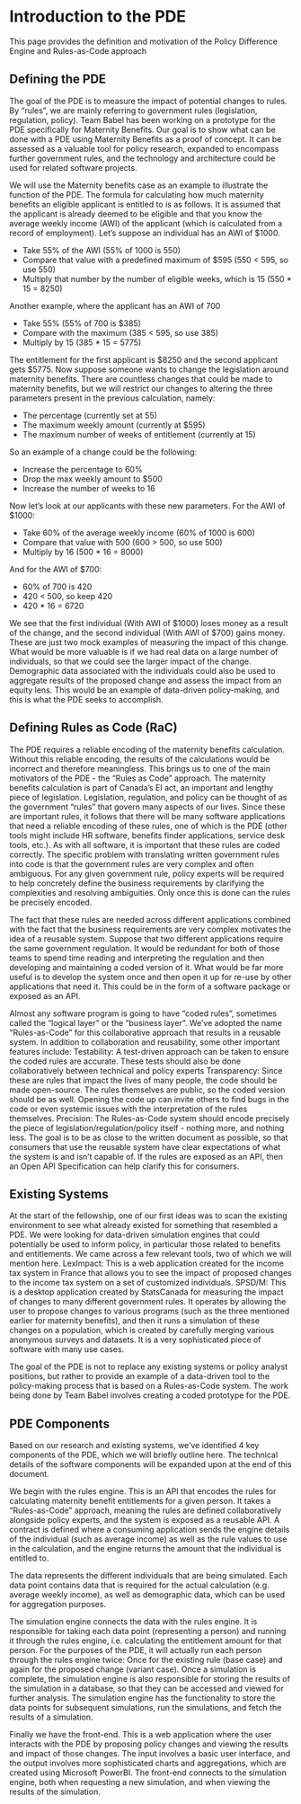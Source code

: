 # Introduction to the PDE

This page provides the definition and motivation of the Policy Difference Engine and Rules-as-Code approach

## Defining the PDE
The goal of the PDE is to measure the impact of potential changes to rules. By “rules”, we are mainly referring to government rules (legislation, regulation, policy). Team Babel has been working on a prototype for the PDE specifically for Maternity Benefits. Our goal is to show what can be done with a PDE using Maternity Benefits as a proof of concept. It can be assessed as a valuable tool for policy research, expanded to encompass further government rules, and the technology and architecture could be used for related software projects.

We will use the Maternity benefits case as an example to illustrate the function of the PDE. The formula for calculating how much maternity benefits an eligible applicant is entitled to is as follows. It is assumed that the applicant is already deemed to be eligible and that you know the average weekly income (AWI) of the applicant (which is calculated from a record of employment). Let’s suppose an individual has an AWI of $1000.
- Take 55% of the AWI (55% of 1000 is 550)
- Compare that value with a predefined maximum of $595 (550 < 595, so use 550)
- Multiply that number by the number of eligible weeks, which is 15 (550 * 15 = 8250)

Another example, where the applicant has an AWI of 700
- Take 55% (55% of 700 is $385)
- Compare with the maximum (385 < 595, so use 385)
- Multiply by 15 (385 * 15 = 5775) 

The entitlement for the first applicant is $8250 and the second applicant gets $5775. Now suppose someone wants to change the legislation around maternity benefits. There are countless changes that could be made to maternity benefits, but we will restrict our changes to altering the three parameters present in the previous calculation, namely:
- The percentage (currently set at 55)
- The maximum weekly amount (currently at $595)
- The maximum number of weeks of entitlement (currently at 15)

So an example of a change could be the following:
- Increase the percentage to 60%
- Drop the max weekly amount to $500
- Increase the number of weeks to 16

Now let’s look at our applicants with these new parameters. For the AWI of $1000:
- Take 60% of the average weekly income (60% of 1000 is 600)
- Compare that value with 500 (600 > 500, so use 500)
- Multiply by 16 (500 * 16 = 8000)

And for the AWI of $700:
- 60% of 700 is 420
- 420 < 500, so keep 420
- 420 * 16 = 6720

We see that the first individual (With AWI of $1000) loses money as a result of the change, and the second individual (With AWI of $700) gains money. These are just two mock examples of measuring the impact of this change. What would be more valuable is if we had real data on a large number of individuals, so that we could see the larger impact of the change.  Demographic data associated with the individuals could also be used to aggregate results of the proposed change and assess the impact from an equity lens. This would be an example of data-driven policy-making, and this is what the PDE seeks to accomplish. 

## Defining Rules as Code (RaC)
The PDE requires a reliable encoding of the maternity benefits calculation. Without this reliable encoding, the results of the calculations would be incorrect and therefore meaningless. This brings us to one of the main motivators of the PDE - the “Rules as Code” approach. The maternity benefits calculation is part of Canada’s EI act, an important and lengthy piece of legislation. Legislation, regulation, and policy can be thought of as the government “rules” that govern many aspects of our lives. Since these are important rules, it follows that there will be many software applications that need a reliable encoding of these rules, one of which is the PDE (other tools might include HR software, benefits finder applications, service desk tools, etc.). As with all software, it is important that these rules are coded correctly. The specific problem with translating written government rules into code is that the government rules are very complex and often ambiguous. For any given government rule, policy experts will be required to help concretely define the business requirements by clarifying the complexities and resolving ambiguities. Only once this is done can the rules be precisely encoded. 

The fact that these rules are needed across different applications combined with the fact that the business requirements are very complex motivates the idea of a reusable system. Suppose that two different applications require the same government regulation. It would be redundant for both of those teams to spend time reading and interpreting the regulation and then developing and maintaining a coded version of it. What would be far more useful is to develop the system once and then open it up for re-use by other applications that need it. This could be in the form of a software package or exposed as an API. 

Almost any software program is going to have “coded rules”, sometimes called the “logical layer” or the “business layer”. We’ve adopted the name “Rules-as-Code” for this collaborative approach that results in a reusable system. In addition to collaboration and reusability, some other important features include:
Testability: A test-driven approach can be taken to ensure the coded rules are accurate. These tests should also be done collaboratively between technical and policy experts
Transparency: Since these are rules that impact the lives of many people, the code should be made open-source. The rules themselves are public, so the coded version should be as well. Opening the code up can invite others to find bugs in the code or even systemic issues with the interpretation of the rules themselves.
Precision: The Rules-as-Code system should encode precisely the piece of legislation/regulation/policy itself - nothing more, and nothing less. The goal is to be as close to the written document as possible, so that consumers that use the reusable system have clear expectations of what the system is and isn’t capable of. If the rules are exposed as an API, then an Open API Specification can help clarify this for consumers.

## Existing Systems
At the start of the fellowship, one of our first ideas was to scan the existing environment to see what already existed for something that resembled a PDE. We were looking for data-driven simulation engines that could potentially be used to inform policy, in particular those related to benefits and entitlements. We came across a few relevant tools, two of which we will mention here.
LexImpact: This is a web application created for the income tax system in France that allows you to see the impact of proposed changes to the income tax system on a set of customized individuals.
SPSD/M: This is a desktop application created by StatsCanada for measuring the impact of changes to many different government rules. It operates by allowing the user to propose changes to various programs (such as the three mentioned earlier for maternity benefits), and then it runs a simulation of these changes on a population, which is created by carefully merging various anonymous surveys and datasets. It is a very sophisticated piece of software with many use cases. 

The goal of the PDE is not to replace any existing systems or policy analyst positions, but rather to provide an example of a data-driven tool to the policy-making process that is based on a Rules-as-Code system. The work being done by Team Babel involves creating a coded prototype for the PDE.

## PDE Components
Based on our research and existing systems, we’ve identified 4 key components of the PDE, which we will briefly outline here. The technical details of the software components will be expanded upon at the end of this document.


We begin with the rules engine. This is an API that encodes the rules for calculating maternity benefit entitlements for a given person. It takes a “Rules-as-Code” approach, meaning the rules are defined collaboratively alongside policy experts, and the system is exposed as a reusable API. A contract is defined where a consuming application sends the engine details of the individual (such as average income) as well as the rule values to use in the calculation, and the engine returns the amount that the individual is entitled to.

The data represents the different individuals that are being simulated. Each data point contains data that is required for the actual calculation (e.g. average weekly income), as well as demographic data, which can be used for aggregation purposes. 

The simulation engine connects the data with the rules engine. It is responsible for taking each data point (representing a person) and running it through the rules engine, i.e. calculating the entitlement amount for that person. For the purposes of the PDE, it will actually run each person through the rules engine twice: Once for the existing rule (base case) and again for the proposed change (variant case). Once a simulation is complete, the simulation engine is also responsible for storing the results of the simulation in a database, so that they can be accessed and viewed for further analysis. The simulation engine has the functionality to store the data points for subsequent simulations, run the simulations, and fetch the results of a simulation.

Finally we have the front-end. This is a web application where the user interacts with the PDE by proposing policy changes and viewing the results and impact of those changes. The input involves a basic user interface, and the output involves more sophisticated charts and aggregations, which are created using Microsoft PowerBI. The front-end connects to the simulation engine, both when requesting a new simulation, and when viewing the results of the simulation.

